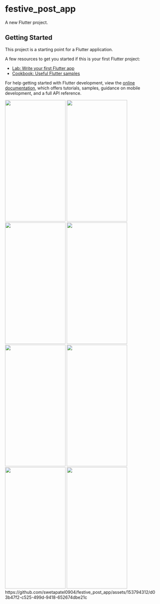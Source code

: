 # festive_post_app

A new Flutter project.

## Getting Started

This project is a starting point for a Flutter application.

A few resources to get you started if this is your first Flutter project:

- [Lab: Write your first Flutter app](https://docs.flutter.dev/get-started/codelab)
- [Cookbook: Useful Flutter samples](https://docs.flutter.dev/cookbook)

For help getting started with Flutter development, view the
[online documentation](https://docs.flutter.dev/), which offers tutorials,
samples, guidance on mobile development, and a full API reference.
<p>
<img src ="https://github.com/swetapatel0904/festive_post_app/assets/153794312/b115733c-62a5-448e-a1a0-b50bdd8e3626" height="400px" width="200px"/>
<img src="https://github.com/swetapatel0904/festive_post_app/assets/153794312/6e78faa3-c59b-4ac7-b8f9-34f4b87ad302" height="400px" width="200px"/>
  <img src="https://github.com/swetapatel0904/festive_post_app/assets/153794312/21fe38ef-1cd0-48ac-b816-7a07acabcf37" height="400px" width="200px"/>
  <img src="https://github.com/swetapatel0904/festive_post_app/assets/153794312/cdb6b77d-1234-49dc-a075-c2d70cedb558" height="400px" width="200px"/>
<img src="https://github.com/swetapatel0904/festive_post_app/assets/153794312/da055b46-a841-41eb-bb98-4aeb9a30dbf7" height="400px" width="200px"/>
<img src="https://github.com/swetapatel0904/festive_post_app/assets/153794312/8340e6b4-adaa-4c24-9036-f2ccb139f6f7" height="400px" width="200px"/>
  <img src="https://github.com/swetapatel0904/festive_post_app/assets/153794312/874d3f4b-41c1-46a6-8572-0bcb657b924d" height="400px" width="200px"/>
  <img src="https://github.com/swetapatel0904/festive_post_app/assets/153794312/7d495655-44f4-4d2c-b97a-fba2cbb9acb5" height="400px" width="200px"/>
https://github.com/swetapatel0904/festive_post_app/assets/153794312/d03b47f2-c525-499d-9418-652674dbe21c
</p>



